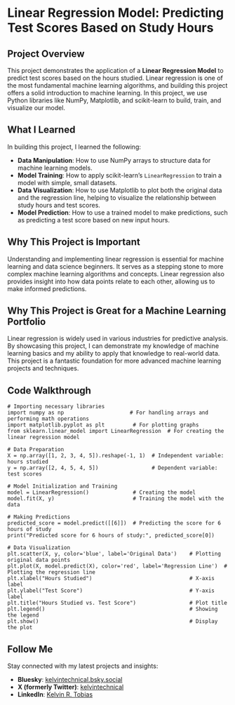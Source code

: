 <!DOCTYPE html>
<html>
<head>
</head>
<body>

<h1>Linear Regression Model: Predicting Test Scores Based on Study Hours</h1>

<h2>Project Overview</h2>
<p>This project demonstrates the application of a <strong>Linear Regression Model</strong> to predict test scores based on the hours studied. Linear regression is one of the most fundamental machine learning algorithms, and building this project offers a solid introduction to machine learning. In this project, we use Python libraries like NumPy, Matplotlib, and scikit-learn to build, train, and visualize our model.</p>

<h2>What I Learned</h2>
<p>In building this project, I learned the following:</p>
<ul>
  <li><strong>Data Manipulation</strong>: How to use NumPy arrays to structure data for machine learning models.</li>
  <li><strong>Model Training</strong>: How to apply scikit-learn’s <code>LinearRegression</code> to train a model with simple, small datasets.</li>
  <li><strong>Data Visualization</strong>: How to use Matplotlib to plot both the original data and the regression line, helping to visualize the relationship between study hours and test scores.</li>
  <li><strong>Model Prediction</strong>: How to use a trained model to make predictions, such as predicting a test score based on new input hours.</li>
</ul>

<h2>Why This Project is Important</h2>
<p>Understanding and implementing linear regression is essential for machine learning and data science beginners. It serves as a stepping stone to more complex machine learning algorithms and concepts. Linear regression also provides insight into how data points relate to each other, allowing us to make informed predictions.</p>

<h2>Why This Project is Great for a Machine Learning Portfolio</h2>
<p>Linear regression is widely used in various industries for predictive analysis. By showcasing this project, I can demonstrate my knowledge of machine learning basics and my ability to apply that knowledge to real-world data. This project is a fantastic foundation for more advanced machine learning projects and techniques.</p>

<h2>Code Walkthrough</h2>

<pre><code># Importing necessary libraries
import numpy as np                     # For handling arrays and performing math operations
import matplotlib.pyplot as plt         # For plotting graphs
from sklearn.linear_model import LinearRegression  # For creating the linear regression model

# Data Preparation
X = np.array([1, 2, 3, 4, 5]).reshape(-1, 1)  # Independent variable: hours studied
y = np.array([2, 4, 5, 4, 5])                 # Dependent variable: test scores

# Model Initialization and Training
model = LinearRegression()              # Creating the model
model.fit(X, y)                         # Training the model with the data

# Making Predictions
predicted_score = model.predict([[6]])  # Predicting the score for 6 hours of study
print("Predicted score for 6 hours of study:", predicted_score[0])

# Data Visualization
plt.scatter(X, y, color='blue', label='Original Data')    # Plotting original data points
plt.plot(X, model.predict(X), color='red', label='Regression Line')  # Plotting the regression line
plt.xlabel("Hours Studied")                               # X-axis label
plt.ylabel("Test Score")                                  # Y-axis label
plt.title("Hours Studied vs. Test Score")                 # Plot title
plt.legend()                                              # Showing the legend
plt.show()                                                # Display the plot
</code></pre>

<h2>Follow Me</h2>
<p>Stay connected with my latest projects and insights:</p>
<ul>
  <li><strong>Bluesky</strong>: <a href="https://bsky.app/profile/kelvintechnical.bsky.social">kelvintechnical.bsky.social</a></li>
  <li><strong>X (formerly Twitter)</strong>: <a href="https://x.com/kelvintechnical">kelvintechnical</a></li>
  <li><strong>LinkedIn</strong>: <a href="https://www.linkedin.com/in/kelvin-r-tobias-211949219/">Kelvin R. Tobias</a></li>
</ul>

</body>
</html>
